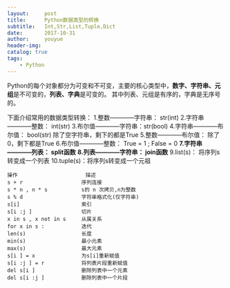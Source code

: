 ```yaml
---
layout:     post
title:      Python数据类型的转换
subtitle:   Int,Str,List,Tuple,Dict
date:       2017-10-31
author:     youyue
header-img: 
catalog: true
tags:
    - Python
---
```


Python的每个对象都分为可变和不可变，主要的核心类型中，**数字、字符串、元组**是不可变的，**列表、字典**是可变的。
其中列表、元组是有序的，字典是无序号的。

下面介绍常用的数据类型转换：
1.整数————字符串： str(int)
2.字符串————整数：  int(str)
3.布尔值————字符串：str(bool)
4.字符串————布尔值： bool(str) 除了空字符串，剩下的都是True
5.整数————布尔值： 除了0，剩下都是True
6.布尔值————整数： True = 1 ; False = 0
**7.字符串————列表： split函数**
**8.列表————字符串： join函数**
9.list(s)：  将序列s转变成一个列表
10.tuple(s)：将序列s转变成一个元祖

```
操作                      描述
s + r                   序列连接
s * n , n * s           s的 n 次拷贝,n为整数
s % d                   字符串格式化(仅字符串)
s[i]                    索引
s[i :j ]                切片
x in s , x not in s     从属关系
for x in s :            迭代
len(s)                  长度
min(s)                  最小元素
max(s)                  最大元素
s[i ] = x               为s[i]重新赋值
s[i :j ] = r            将列表片段重新赋值
del s[i ]               删除列表中一个元素
del s[i :j ]            删除列表中一个片段
```
